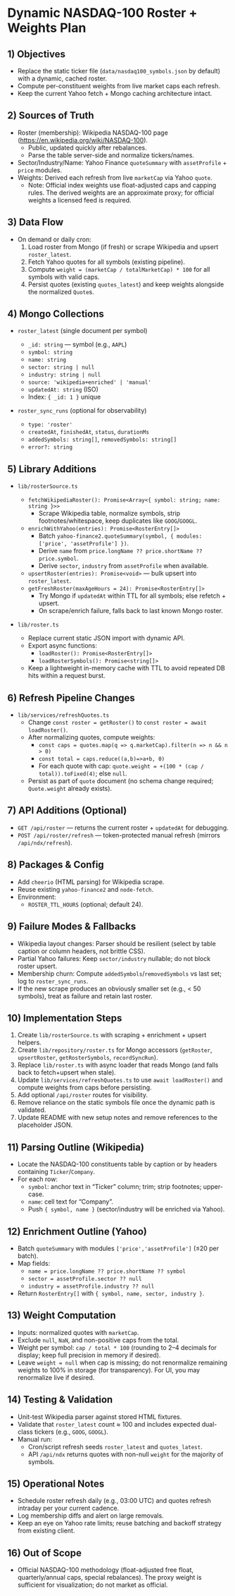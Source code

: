 # Dynamic NASDAQ-100 Roster + Weights Plan

## 1) Objectives
- Replace the static ticker file (`data/nasdaq100_symbols.json` by default) with a dynamic, cached roster.
- Compute per-constituent weights from live market caps each refresh.
- Keep the current Yahoo fetch + Mongo caching architecture intact.

## 2) Sources of Truth
- Roster (membership): Wikipedia NASDAQ-100 page (https://en.wikipedia.org/wiki/NASDAQ-100).
  - Public, updated quickly after rebalances.
  - Parse the table server-side and normalize tickers/names.
- Sector/Industry/Name: Yahoo Finance `quoteSummary` with `assetProfile` + `price` modules.
- Weights: Derived each refresh from live `marketCap` via Yahoo `quote`.
  - Note: Official index weights use float-adjusted caps and capping rules. The derived weights are an approximate proxy; for official weights a licensed feed is required.

## 3) Data Flow
- On demand or daily cron:
  1) Load roster from Mongo (if fresh) or scrape Wikipedia and upsert `roster_latest`.
  2) Fetch Yahoo quotes for all symbols (existing pipeline).
  3) Compute `weight = (marketCap / totalMarketCap) * 100` for all symbols with valid caps.
  4) Persist quotes (existing `quotes_latest`) and keep weights alongside the normalized `Quote`s.

## 4) Mongo Collections
- `roster_latest` (single document per symbol)
  - `_id: string` — symbol (e.g., `AAPL`)
  - `symbol: string`
  - `name: string`
  - `sector: string | null`
  - `industry: string | null`
  - `source: 'wikipedia+enriched' | 'manual'`
  - `updatedAt: string` (ISO)
  - Index: `{ _id: 1 }` unique

- `roster_sync_runs` (optional for observability)
  - `type: 'roster'`
  - `createdAt`, `finishedAt`, `status`, `durationMs`
  - `addedSymbols: string[]`, `removedSymbols: string[]`
  - `error?: string`

## 5) Library Additions
- `lib/rosterSource.ts`
  - `fetchWikipediaRoster(): Promise<Array<{ symbol: string; name: string }>>`
    - Scrape Wikipedia table, normalize symbols, strip footnotes/whitespace, keep duplicates like `GOOG`/`GOOGL`.
  - `enrichWithYahoo(entries): Promise<RosterEntry[]>`
    - Batch `yahoo-finance2.quoteSummary(symbol, { modules: ['price', 'assetProfile'] })`.
    - Derive `name` from `price.longName ?? price.shortName ?? price.symbol`.
    - Derive `sector`, `industry` from `assetProfile` when available.
  - `upsertRoster(entries): Promise<void>` — bulk upsert into `roster_latest`.
  - `getFreshRoster(maxAgeHours = 24): Promise<RosterEntry[]>`
    - Try Mongo if `updatedAt` within TTL for all symbols; else refetch + upsert.
    - On scrape/enrich failure, falls back to last known Mongo roster.

- `lib/roster.ts`
  - Replace current static JSON import with dynamic API.
  - Export async functions:
    - `loadRoster(): Promise<RosterEntry[]>`
    - `loadRosterSymbols(): Promise<string[]>`
  - Keep a lightweight in-memory cache with TTL to avoid repeated DB hits within a request burst.

## 6) Refresh Pipeline Changes
- `lib/services/refreshQuotes.ts`
  - Change `const roster = getRoster()` to `const roster = await loadRoster()`.
  - After normalizing quotes, compute weights:
    - `const caps = quotes.map(q => q.marketCap).filter(n => n && n > 0)`
    - `const total = caps.reduce((a,b)=>a+b, 0)`
    - For each quote with cap: `quote.weight = +(100 * (cap / total)).toFixed(4)`; else `null`.
  - Persist as part of `quote` document (no schema change required; `Quote.weight` already exists).

## 7) API Additions (Optional)
- `GET /api/roster` — returns the current roster + `updatedAt` for debugging.
- `POST /api/roster/refresh` — token-protected manual refresh (mirrors `/api/ndx/refresh`).

## 8) Packages & Config
- Add `cheerio` (HTML parsing) for Wikipedia scrape.
- Reuse existing `yahoo-finance2` and `node-fetch`.
- Environment:
  - `ROSTER_TTL_HOURS` (optional; default 24).

## 9) Failure Modes & Fallbacks
- Wikipedia layout changes: Parser should be resilient (select by table caption or column headers, not brittle CSS).
- Partial Yahoo failures: Keep `sector/industry` nullable; do not block roster upsert.
- Membership churn: Compute `addedSymbols`/`removedSymbols` vs last set; log to `roster_sync_runs`.
- If the new scrape produces an obviously smaller set (e.g., < 50 symbols), treat as failure and retain last roster.

## 10) Implementation Steps
1) Create `lib/rosterSource.ts` with scraping + enrichment + upsert helpers.
2) Create `lib/repository/roster.ts` for Mongo accessors (`getRoster`, `upsertRoster`, `getRosterSymbols`, `recordSyncRun`).
3) Replace `lib/roster.ts` with async loader that reads Mongo (and falls back to fetch+upsert when stale).
4) Update `lib/services/refreshQuotes.ts` to use `await loadRoster()` and compute weights from caps before persisting.
5) Add optional `/api/roster` routes for visibility.
6) Remove reliance on the static symbols file once the dynamic path is validated.
7) Update README with new setup notes and remove references to the placeholder JSON.

## 11) Parsing Outline (Wikipedia)
- Locate the NASDAQ-100 constituents table by caption or by headers containing `Ticker`/`Company`.
- For each row:
  - `symbol`: anchor text in “Ticker” column; trim; strip footnotes; upper-case.
  - `name`: cell text for “Company”.
  - Push `{ symbol, name }` (sector/industry will be enriched via Yahoo).

## 12) Enrichment Outline (Yahoo)
- Batch `quoteSummary` with modules `['price','assetProfile']` (≤20 per batch).
- Map fields:
  - `name = price.longName ?? price.shortName ?? symbol`
  - `sector = assetProfile.sector ?? null`
  - `industry = assetProfile.industry ?? null`
- Return `RosterEntry[]` with `{ symbol, name, sector, industry }`.

## 13) Weight Computation
- Inputs: normalized quotes with `marketCap`.
- Exclude `null`, `NaN`, and non-positive caps from the total.
- Weight per symbol: `cap / total * 100` (rounding to 2–4 decimals for display; keep full precision in memory if desired).
- Leave `weight = null` when cap is missing; do not renormalize remaining weights to 100% in storage (for transparency). For UI, you may renormalize live if desired.

## 14) Testing & Validation
- Unit-test Wikipedia parser against stored HTML fixtures.
- Validate that `roster_latest` count ≈ 100 and includes expected dual-class tickers (e.g., `GOOG`, `GOOGL`).
- Manual run:
  - Cron/script refresh seeds `roster_latest` and `quotes_latest`.
  - API `/api/ndx` returns quotes with non-null `weight` for the majority of symbols.

## 15) Operational Notes
- Schedule roster refresh daily (e.g., 03:00 UTC) and quotes refresh intraday per your current cadence.
- Log membership diffs and alert on large removals.
- Keep an eye on Yahoo rate limits; reuse batching and backoff strategy from existing client.

## 16) Out of Scope
- Official NASDAQ-100 methodology (float-adjusted free float, quarterly/annual caps, special rebalances). The proxy weight is sufficient for visualization; do not market as official.
